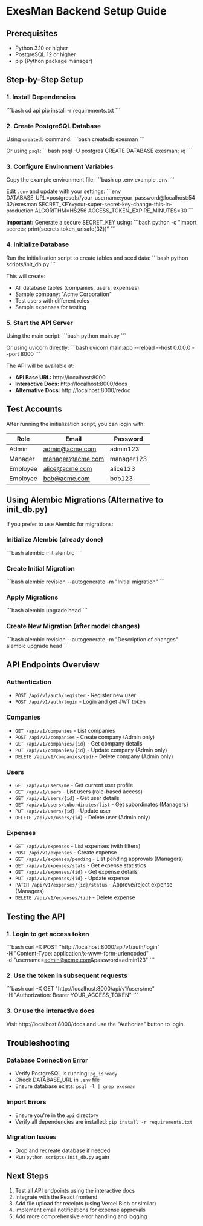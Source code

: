 # ExesMan Backend Setup Guide

## Prerequisites

- Python 3.10 or higher
- PostgreSQL 12 or higher
- pip (Python package manager)

## Step-by-Step Setup

### 1. Install Dependencies

\`\`\`bash
cd api
pip install -r requirements.txt
\`\`\`

### 2. Create PostgreSQL Database

Using `createdb` command:
\`\`\`bash
createdb exesman
\`\`\`

Or using `psql`:
\`\`\`bash
psql -U postgres
CREATE DATABASE exesman;
\q
\`\`\`

### 3. Configure Environment Variables

Copy the example environment file:
\`\`\`bash
cp .env.example .env
\`\`\`

Edit `.env` and update with your settings:
\`\`\`env
DATABASE_URL=postgresql://your_username:your_password@localhost:5432/exesman
SECRET_KEY=your-super-secret-key-change-this-in-production
ALGORITHM=HS256
ACCESS_TOKEN_EXPIRE_MINUTES=30
\`\`\`

**Important:** Generate a secure SECRET_KEY using:
\`\`\`bash
python -c "import secrets; print(secrets.token_urlsafe(32))"
\`\`\`

### 4. Initialize Database

Run the initialization script to create tables and seed data:
\`\`\`bash
python scripts/init_db.py
\`\`\`

This will create:
- All database tables (companies, users, expenses)
- Sample company: "Acme Corporation"
- Test users with different roles
- Sample expenses for testing

### 5. Start the API Server

Using the main script:
\`\`\`bash
python main.py
\`\`\`

Or using uvicorn directly:
\`\`\`bash
uvicorn main:app --reload --host 0.0.0.0 --port 8000
\`\`\`

The API will be available at:
- **API Base URL:** http://localhost:8000
- **Interactive Docs:** http://localhost:8000/docs
- **Alternative Docs:** http://localhost:8000/redoc

## Test Accounts

After running the initialization script, you can login with:

| Role | Email | Password |
|------|-------|----------|
| Admin | admin@acme.com | admin123 |
| Manager | manager@acme.com | manager123 |
| Employee | alice@acme.com | alice123 |
| Employee | bob@acme.com | bob123 |

## Using Alembic Migrations (Alternative to init_db.py)

If you prefer to use Alembic for migrations:

### Initialize Alembic (already done)
\`\`\`bash
alembic init alembic
\`\`\`

### Create Initial Migration
\`\`\`bash
alembic revision --autogenerate -m "Initial migration"
\`\`\`

### Apply Migrations
\`\`\`bash
alembic upgrade head
\`\`\`

### Create New Migration (after model changes)
\`\`\`bash
alembic revision --autogenerate -m "Description of changes"
alembic upgrade head
\`\`\`

## API Endpoints Overview

### Authentication
- `POST /api/v1/auth/register` - Register new user
- `POST /api/v1/auth/login` - Login and get JWT token

### Companies
- `GET /api/v1/companies` - List companies
- `POST /api/v1/companies` - Create company (Admin only)
- `GET /api/v1/companies/{id}` - Get company details
- `PUT /api/v1/companies/{id}` - Update company (Admin only)
- `DELETE /api/v1/companies/{id}` - Delete company (Admin only)

### Users
- `GET /api/v1/users/me` - Get current user profile
- `GET /api/v1/users` - List users (role-based access)
- `GET /api/v1/users/{id}` - Get user details
- `GET /api/v1/users/subordinates/list` - Get subordinates (Managers)
- `PUT /api/v1/users/{id}` - Update user
- `DELETE /api/v1/users/{id}` - Delete user (Admin only)

### Expenses
- `GET /api/v1/expenses` - List expenses (with filters)
- `POST /api/v1/expenses` - Create expense
- `GET /api/v1/expenses/pending` - List pending approvals (Managers)
- `GET /api/v1/expenses/stats` - Get expense statistics
- `GET /api/v1/expenses/{id}` - Get expense details
- `PUT /api/v1/expenses/{id}` - Update expense
- `PATCH /api/v1/expenses/{id}/status` - Approve/reject expense (Managers)
- `DELETE /api/v1/expenses/{id}` - Delete expense

## Testing the API

### 1. Login to get access token
\`\`\`bash
curl -X POST "http://localhost:8000/api/v1/auth/login" \
  -H "Content-Type: application/x-www-form-urlencoded" \
  -d "username=admin@acme.com&password=admin123"
\`\`\`

### 2. Use the token in subsequent requests
\`\`\`bash
curl -X GET "http://localhost:8000/api/v1/users/me" \
  -H "Authorization: Bearer YOUR_ACCESS_TOKEN"
\`\`\`

### 3. Or use the interactive docs
Visit http://localhost:8000/docs and use the "Authorize" button to login.

## Troubleshooting

### Database Connection Error
- Verify PostgreSQL is running: `pg_isready`
- Check DATABASE_URL in `.env` file
- Ensure database exists: `psql -l | grep exesman`

### Import Errors
- Ensure you're in the `api` directory
- Verify all dependencies are installed: `pip install -r requirements.txt`

### Migration Issues
- Drop and recreate database if needed
- Run `python scripts/init_db.py` again

## Next Steps

1. Test all API endpoints using the interactive docs
2. Integrate with the React frontend
3. Add file upload for receipts (using Vercel Blob or similar)
4. Implement email notifications for expense approvals
5. Add more comprehensive error handling and logging
